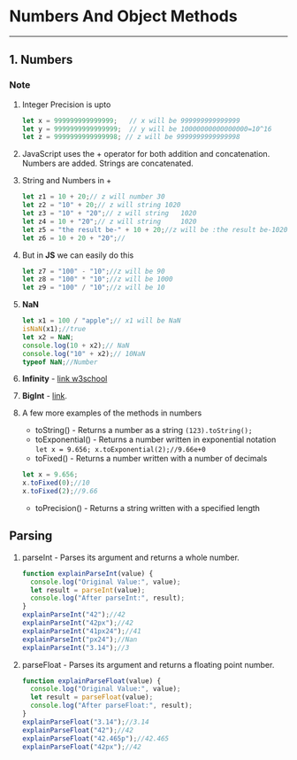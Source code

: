 # Numbers And Object Methods

---

## 1. Numbers

### Note

1. Integer Precision is upto

    ```javascript
    let x = 999999999999999;   // x will be 999999999999999
    let y = 9999999999999999;  // y will be 10000000000000000=10^16
    let z = 9999999999999998; // z will be 9999999999999998
    ```

2. JavaScript uses the + operator for both addition and concatenation. Numbers are added. Strings are concatenated.

3. String and Numbers in +

    ```javascript
    let z1 = 10 + 20;// z will number 30
    let z2 = "10" + 20;// z will string 1020
    let z3 = "10" + "20";// z will string   1020  
    let z4 = 10 + "20";// z will string     1020
    let z5 = "the result be-" + 10 + 20;//z will be :the result be-1020
    let z6 = 10 + 20 + "20";//
    ```

4. But in **JS** we can easily do this

    ```javascript
    let z7 = "100" - "10";//z will be 90
    let z8 = "100" * "10";//z will be 1000
    let z9 = "100" / "10";//z will be 10
    ```

5. **NaN**

   ```javascript
   let x1 = 100 / "apple";// x1 will be NaN
   isNaN(x1);//true
   let x2 = NaN;
   console.log(10 + x2);// NaN
   console.log("10" + x2);// 10NaN
   typeof NaN;//Number
   ```

6. **Infinity** - [link w3school](https://www.w3schools.com/js/js_numbers.asp)

7. **BigInt** - [link](https://www.w3schools.com/js/js_bigint.asp).

8. A few more examples of the methods in numbers
    - toString() - Returns a number as a string `(123).toString();`
    - toExponential() - Returns a number written in exponential notation `let x = 9.656; x.toExponential(2);//9.66e+0`
    - toFixed() - Returns a number written with a number of decimals

    ```javascript
    let x = 9.656;
    x.toFixed(0);//10
    x.toFixed(2);//9.66
    ```

    - toPrecision() - Returns a string written with a specified length

## Parsing

1. parseInt - Parses its argument and returns a whole number.

    ```javascript
    function explainParseInt(value) {
      console.log("Original Value:", value);
      let result = parseInt(value);
      console.log("After parseInt:", result);
    }
    explainParseInt("42");//42
    explainParseInt("42px");//42
    explainParseInt("41px24");//41
    explainParseInt("px24");//Nan
    explainParseInt("3.14");//3
    ```

2. parseFloat - Parses its argument and returns a floating point number.

    ```javascript
    function explainParseFloat(value) {
      console.log("Original Value:", value);
      let result = parseFloat(value);
      console.log("After parseFloat:", result);
    }
    explainParseFloat("3.14");//3.14    
    explainParseFloat("42");//42
    explainParseFloat("42.465p");//42.465
    explainParseFloat("42px");//42
    ```
